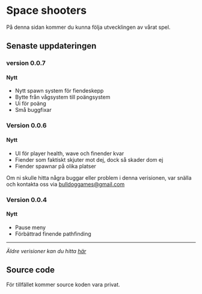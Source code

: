 # Space shooters

På denna sidan kommer du kunna följa utvecklingen av vårat spel. 

## Senaste uppdateringen

### version 0.0.7

#### Nytt

- Nytt spawn system för fiendeskepp
- Bytte från vågsystem till poängsystem
- Ui för poäng
- Små buggfixar

### Version 0.0.6

#### Nytt

- UI för player health, wave och finender kvar
- Fiender som faktiskt skjuter mot dej, dock så skader dom ej
- Fiender spawnar på olika platser

Om ni skulle hitta några buggar eller problem i denna verisionen, var snälla och kontakta oss via [bulldoggames@gmail.com](mailto:bulldoggames@gmail.com)

### Version 0.0.4

#### Nytt

- Pause meny
- Förbättrad finende pathfinding

---

*Äldre verisioner kan du hitta [här](olderpatchers.md)*

## Source code

För tillfället kommer source koden vara privat. 
